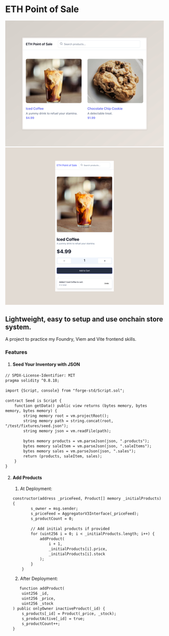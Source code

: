 # ETH Point of Sale

![DEMO](./store-demo.jpeg)
![MOBILE_DEMO](./mobile-demo.png)

## Lightweight, easy to setup and use onchain store system.

A project to practice my Foundry, Viem and Vite frontend skills.

### Features

1. #### Seed Your Inventory with JSON

```solidity
// SPDX-License-Identifier: MIT
pragma solidity ^0.8.18;

import {Script, console} from "forge-std/Script.sol";

contract Seed is Script {
    function getData() public view returns (bytes memory, bytes memory, bytes memory) {
        string memory root = vm.projectRoot();
        string memory path = string.concat(root, "/test/fixtures/seed.json");
        string memory json = vm.readFile(path);

        bytes memory products = vm.parseJson(json, ".products");
        bytes memory saleItem = vm.parseJson(json, ".saleItems");
        bytes memory sales = vm.parseJson(json, ".sales");
        return (products, saleItem, sales);
    }
}
```

2. #### Add Products

    1. At Deployment:

    ```solidity
    constructor(address _priceFeed, Product[] memory _initialProducts) {
            s_owner = msg.sender;
            s_priceFeed = AggregatorV3Interface(_priceFeed);
            s_productCount = 0;

            // Add initial products if provided
            for (uint256 i = 0; i < _initialProducts.length; i++) {
                addProduct(
                    i + 1,
                    _initialProducts[i].price,
                    _initialProducts[i].stock
                );
            }
        }
    ```

    2. After Deployment:

    ```solidity
       function addProduct(
        uint256 _id,
        uint256 _price,
        uint256 _stock
    ) public onlyOwner inactiveProduct(_id) {
        s_products[_id] = Product(_price, _stock);
        s_productActive[_id] = true;
        s_productCount++;
    }
    ```
